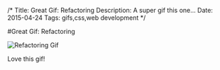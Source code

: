 /*
Title: Great Gif: Refactoring
Description: A super gif this one...
Date: 2015-04-24
Tags: gifs,css,web development
*/

#Great Gif: Refactoring

<img src = "http://www.spacecadet9.com/images/refactoring.gif" alt = "Refactoring Gif" />

Love this gif!
